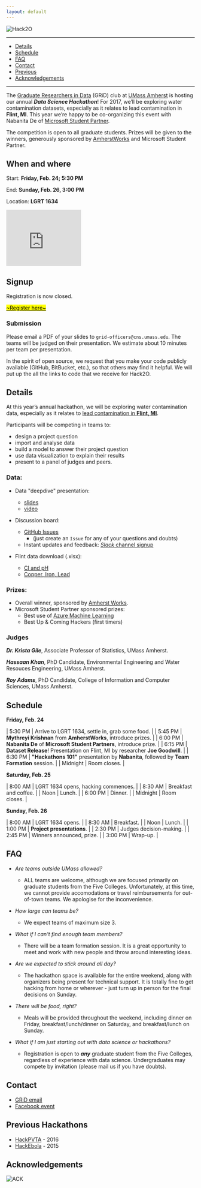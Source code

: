 ```yaml
---
layout: default
---
```


<link rel="stylesheet" href="https://maxcdn.bootstrapcdn.com/font-awesome/4.5.0/css/font-awesome.min.css">

![Hack2O](http://gridclub.io/Hack2O/assets/hack2ologo.png)

<hr>
<div>
<ul id="menu">
  <li><a href="#dataset">Details</a></li>
  <li><a href="#programme">Schedule</a></li>
  <li><a href="#faq">FAQ</a></li>
  <li><a href="#contact">Contact</a></li>
  <li><a href="#prevhack">Previous</a></li>
  <li><a href="#ack">Acknowledgements</a></li>
</ul>
</div>
<hr>


The [Graduate Researchers in Data](http://www.gridclub.io) (GRiD) club at [UMass Amherst](http://www.umass.edu) is hosting our annual ***Data Science Hackathon***! For 2017, we’ll be exploring water contamination datasets, especially as it relates to lead contamination in **Flint, MI**. This year we’re happy to be co-organizing this event with Nabanita De of [Microsoft Student Partner](https://www.facebook.com/groups/198842233863002/).

The competition is open to all graduate students. Prizes will be given to the winners, generously sponsored by [AmherstWorks](https://amherstworks.io/) and Microsoft Student Partner. 


## <a name="placetime"></a> When and where

Start: **Friday, Feb. 24; 5:30 PM**

End: **Sunday, Feb. 26, 3:00 PM**

Location: **LGRT 1634**

<iframe src="https://www.google.com/maps/embed?pb=!1m18!1m12!1m3!1d2946.717843621902!2d-72.5289007852645!3d42.391156879184905!2m3!1f0!2f0!3f0!3m2!1i1024!2i768!4f13.1!3m3!1m2!1s0x89e6d273e4f0f865%3A0xa0d6586089148e05!2sUniversity+of+Massachusetts+Amherst!5e0!3m2!1sen!2sus!4v1487917018372" width="200" height="150" frameborder="0" style="border:0" allowfullscreen></iframe>


## <a name="signup"></a> Signup

Registration is now closed.

<a href="https://docs.google.com/forms/d/e/1FAIpQLSfaGPM2AMbRzUOEENchr2A5HuQh3aUSdJDXX-qC4Ln3t0QCFQ/viewform" class="button"> <mark>~Register here~</mark>  </a>


### Submission

Please email a PDF of your slides to `grid-officers@cns.umass.edu`. The teams will be judged on their presentation.
We estimate about 10 minutes per team per presentation.

In the spirit of open source, we request that you make your code publicly available (GitHub, BitBucket, etc.), so that others may find it helpful. We will put up the all the links to code that we receive for Hack2O.



<!-- old menu -->

<!-- - [Details](#dataset) -->
<!-- - [Schedule](#programme) -->
<!-- - [FAQ](#faq) -->
<!-- - [Contact](#contact) -->
<!-- - [Previous](#prevhack) -->
<!-- - [Acknowledgements](#ack) -->

<!-- * * * -->

## <a name="dataset"></a> Details

At this year’s annual hackathon, we will be exploring water contamination data, especially as it relates to [lead contamination in **Flint, MI**](https://en.wikipedia.org/wiki/Flint_water_crisis).

Participants will be competing in teams to:
* design a project question
* import and analyse data
* build a model to answer their project question
* use data visualization to explain their results
* present to a panel of judges and peers.


### Data:

* Data "deepdive" presentation:
  + [slides](https://tinyurl.com/z48pvyw)
  + [video](https://drive.google.com/file/d/0B_azRDFhehcjTFB2ZlRPRXIzT0E/view?usp=sharing)

* Discussion board: 
  + [GitHub Issues](https://github.com/gridclub/Hack2O/issues)
     + (just create an `Issue` for any of your questions and doubts)
  + Instant updates and feedback: [*Slack* channel signup](https://grid-umass.slack.com/signup) 

* Flint data download (.xlsx):
  + [Cl and pH](http://gridclub.io/Hack2O/assets/dataset/Chlorine_and_pH_for_GRiD.xlsx)
  + [Copper, Iron, Lead](http://gridclub.io/Hack2O/assets/dataset/Copper_Iron_and_Lead_for_GriD.xlsx)


### Prizes:

* Overall winner, sponsored by [Amherst Works](https://amherstworks.io/).
* Microsoft Student Partner sponsored prizes:
  - Best use of [Azure Machine Learning](azure.com/ml)
  - Best Up & Coming Hackers (first timers)


### Judges

***Dr. Krista Gile***, Associate Professor of Statistics, UMass Amherst.

***Hassaan Khan***, PhD Candidate, Environmental Engineering and Water Resouces Engineering, UMass Amherst.

***Roy Adams***, PhD Candidate, College of Information and Computer Sciences, UMass Amherst.



## <a name="programme"></a> Schedule

**Friday, Feb. 24**

| 5:30 PM    | Arrive to LGRT 1634, settle in, grab some food. |
| 5:45 PM    | **Mythreyi Krishnan** from **AmherstWorks**, introduce prizes. |
| 6:00 PM    | **Nabanita De** of **Microsoft Student Partners**, introduce prize. |
| 6:15 PM    | **Dataset Release**! Presentation on Flint, MI by researcher **Joe Goodwill**. |
| 6:30 PM    | **"Hackathons 101"** presentation by **Nabanita**, followed by **Team Formation** session. |
| Midnight   | Room closes. |

**Saturday, Feb. 25**

| 8:00 AM    | LGRT 1634 opens, hacking commences. |
| 8:30 AM    | Breakfast and coffee. |
| Noon       | Lunch. |
| 6:00 PM    | Dinner. |
| Midnight   | Room closes. |

**Sunday, Feb. 26** 

| 8:00 AM    |  LGRT 1634 opens. |
| 8:30 AM    | Breakfast. |
| Noon       | Lunch. |
| 1:00 PM    | **Project presentations**. |
| 2:30 PM    | Judges decision-making. |
| 2:45 PM    | Winners announced, prize. |
| 3:00 PM    | Wrap-up. |


## <a name="faq"></a> FAQ

- *Are teams outside UMass allowed?*
    + ALL teams are welcome, although we are focused primarily on graduate students from the Five Colleges. Unfortunately, at this time, we cannot provide accomodations or travel reimbursements for out-of-town teams. We apologise for the inconvenience.

- *How large can teams be?*
    + We expect teams of maximum size 3. 
    
- *What if I can't find enough team members?* 
    + There will be a team formation session. It is a great opportunity to meet and work with new people and throw around interesting ideas.

- *Are we expected to stick around all day?*
    + The hackathon space is available for the entire weekend, along with organizers being present for technical support. It is totally fine to get hacking from home or wherever - just turn up in person for the final decisions on Sunday.

- *There will be food, right?* 
    + Meals will be provided throughout the weekend, including dinner on Friday, breakfast/lunch/dinner on Saturday, and breakfast/lunch on Sunday.   

- *What if I am just starting out with data science or hackathons?*
    + Registration is open to ***any*** graduate student from the Five Colleges, regardless of experience with data science. Undergraduates may compete by invitation (please mail us if you have doubts).    


## <a name="contact"></a> Contact
- [GRiD email](http://gridclub.io/contact/)
- [Facebook event](https://www.facebook.com/events/1374188235937652/)


## <a name="prevhack"></a> Previous Hackathons
- [HackPVTA](http://gridclub.io/HackPVTA/) - 2016
- [HackEbola](http://gridclub.io/ebola-hackfest) - 2015


## <a name="ack"></a>Acknowledgements

![ACK](http://gridclub.io/Hack2O/assets/hack2O_sponsor.svg)


